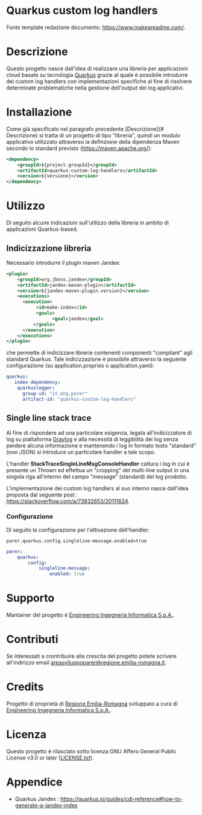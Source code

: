 # Quarkus custom log handlers

Fonte template redazione documento:  https://www.makeareadme.com/.


# Descrizione

Questo progetto nasce dall'idea di realizzare una libreria per applicazioni cloud basate su tecnologia [Quarkus](https://quarkus.io/) grazie al quale è possibile introdurre dei custom log handlers con implementazioni specifiche al fine di risolvere determinate problematiche nella gestione dell'output dei log applicativi.

# Installazione

Come già specificato nel paragrafo precedente [Descrizione](# Descrizione) si tratta di un progetto di tipo "libreria", quindi un modulo applicativo utilizzato attraverso la definzione della dipendenza Maven secondo lo standard previsto (https://maven.apache.org/): 

```xml
<dependency>
    <groupId>${project.groupId}</groupId>
    <artifactId>quarkus-custom-log-handlers</artifactId>
    <version>${versione}</version>
</dependency>
```

# Utilizzo

Di seguito alcune indicazioni sull'utilizzo della libreria in ambito di applicazioni Quarkus-based.

## Indicizzazione libreria

Necessario introdurre il plugin maven Jandex: 

```xml
<plugin>
    <groupId>org.jboss.jandex</groupId>
    <artifactId>jandex-maven-plugin</artifactId>
    <version>${jandex-maven-plugin.version}</version>
    <executions>
      <execution>
           <id>make-index</id>
           <goals>
                 <goal>jandex</goal>
          </goals>
      </execution>
    </executions>
</plugin>
```

che permette di indicizzare librerie contenenti componenti "compliant" agli standard Quarkus.
Tale indicizzazione è possibile attraverso la seguente configurazione (su application.propries o application.yaml):

```yaml
quarkus:
   index-dependency:
    quarkuslogger:
      group-id: "it.eng.parer"
      artifact-id: "quarkus-custom-log-handlers"
```

## Single line stack trace

Al fine di rispondere ad una particolare esigenza, legata all'indicizzatore di log su piattaforma [Graylog](https://graylog.org/) e alla necessità di leggibilità dei log senza perdere alcuna informazione e mantenendo i log in formato testo "standard" (non JSON) si introduce un particolare handler a tale scopo.

L'handler **StackTraceSingleLineMsgConsoleHandler** cattura i log in cui è presente un Thrown ed effettua un "cropping" del multi-line output in una singola riga all'interno del campo "message" (standard) del log prodotto.


L'implementazione dei custom log handlers al suo interno nasce dall'idea proposta dal seguente post : https://stackoverflow.com/a/73832653/20111624.

### Configurazione

Di seguito la configurazione per l'attivazione dell'handler:

```properties
parer.quarkus.config.singleline-message.enabled=true
```

```yaml
parer:
    quarkus:
        config:
            singleline-message:
                enabled: true
```

# Supporto

Mantainer del progetto è [Engineering Ingegneria Informatica S.p.A.](https://www.eng.it/).

# Contributi

Se interessati a crontribuire alla crescita del progetto potete scrivere all'indirizzo email <a href="mailto:areasviluppoparer@regione.emilia-romagna.it">areasviluppoparer@regione.emilia-romagna.it</a>.

# Credits

Progetto di proprietà di [Regione Emilia-Romagna](https://www.regione.emilia-romagna.it/) sviluppato a cura di [Engineering Ingegneria Informatica S.p.A.](https://www.eng.it/).

# Licenza

Questo progetto è rilasciato sotto licenza GNU Affero General Public License v3.0 or later ([LICENSE.txt](LICENSE.txt)).

# Appendice

- Quarkus Jandex : https://quarkus.io/guides/cdi-reference#how-to-generate-a-jandex-index
